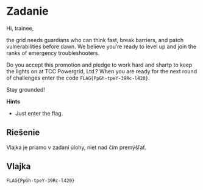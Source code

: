 # Zadanie

Hi, trainee,

the grid needs guardians who can think fast, break barriers, and patch vulnerabilities before dawn. We believe you’re ready to level up and join the ranks of emergency troubleshooters.

Do you accept this promotion and pledge to work hard and shartp to keep the lights on at TCC Powergrid, Ltd.? When you are ready for the next round of challenges enter the code `FLAG{PpGh-tpeY-39Rc-l420}`.

Stay grounded!

**Hints**

- Just enter the flag.

## Riešenie

Vlajka je priamo v zadaní úlohy, niet nad čím premýšľať.

## Vlajka

    FLAG{PpGh-tpeY-39Rc-l420}
